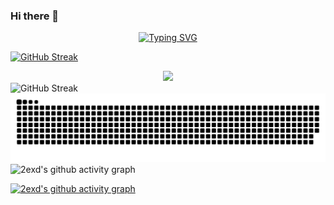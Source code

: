 ### Hi there 👋

<!--
**2exd/2exd** is a ✨ _special_ ✨ repository because its `README.md` (this file) appears on your GitHub profile.

Here are some ideas to get you started:

- 🔭 I’m currently working on ...
- 🌱 I’m currently learning ...
- 👯 I’m looking to collaborate on ...
- 🤔 I’m looking for help with ...
- 💬 Ask me about ...
- 📫 How to reach me: ...
- 😄 Pronouns: ...
- ⚡ Fun fact: ...
-->
  <div align="center">
    <a href="https://github.com/2exd/">
      <img src="https://readme-typing-svg.demolab.com?font=Fira+Code&pause=1000&width=435&lines=fmt.Println(%22Hello%2C%20World%22);2exd祝您今天愉快!&center=true&size=27" alt="Typing SVG" />
    </a>
  </div>

[![GitHub Streak](https://streak-stats.demolab.com/?user=DenverCoder1)](https://git.io/streak-stats)

<div align="center"> <img src="https://github-readme-streak-stats.herokuapp.com?user=2exd&theme=tokyonight-duo&type=png" /> </div>


<picture>
  <source media="(prefers-color-scheme: dark)" srcset="https://streak-stats.demolab.com/?user=2exd" />
  <source media="(prefers-color-scheme: light)" srcset="https://github.com/2exd/2exd/blob/output/github-contribution-grid-snake.svg" />
  <img alt="GitHub Streak" src="https://streak-stats.demolab.com/?user=2exd" />
</picture>

<picture>
  <source media="(prefers-color-scheme: dark)" srcset="https://github.com/2exd/2exd/blob/output/github-contribution-grid-snake-dark.svg" />
  <source media="(prefers-color-scheme: light)" srcset="https://github.com/2exd/2exd/blob/output/github-contribution-grid-snake.svg" />
  <img alt="github-snake" src="https://github.com/2exd/2exd/blob/output/github-contribution-grid-snake-dark.svg" />
</picture>

<picture>
  <source media="(prefers-color-scheme: dark)" srcset="https://github-readme-activity-graph.vercel.app/graph?username=2exd&theme=github" />
  <source media="(prefers-color-scheme: light)" srcset="https://github.com/2exd/2exd/blob/output/github-contribution-grid-snake.svg" />
  <img alt="2exd's github activity graph" src="https://github-readme-activity-graph.vercel.app/graph?username=2exd&theme=github" />
</picture>


[![2exd's github activity graph](https://github-readme-activity-graph.vercel.app/graph?username=2exd&theme=github)](https://github.com/2exd/github-readme-activity-graph)
